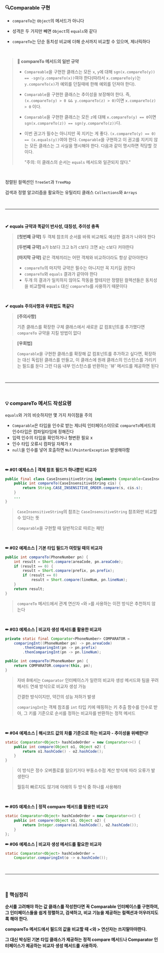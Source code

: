### 🔍Comparable 구현



- ```compareTo```는 ```Object```의 메서드가 아니다

- 성격은 두 가지만 빼면 ```Object```의 ```equals```와 같다

- ```compareTo```는 단순 동치성 비교에 더해 순서까지 비교할 수 있으며, 제너릭하다

<br>

> **📝 compareTo 메서드의 일반 규약**
>
> - `Compareable`을 구현한 클래스는 모든 ```x```, ```y```에 대해 ```sgn(x.compareTo(y)) == -sgn(y.compareTo(x))```여야 한다(따라서 ```x.compareTo(y)```는 ```y.compareTo(x)```가 예외를 던질때에 한해 예외를 던져야 한다).
>
> - ```Comparable```을 구현한 클래스는 추이성을 보장해야 한다. 즉, ```(x.compareTo(y) > 0 && y.compareTo(z) > 0)```이면 ```x.compareTo(z) > 0``` 이다.
>
> - ```Comparable```을 구현한 클래스는 모든 ```z```에 대해 ```x.compareTo(y) == 0```이면 ```sgn(x.compareTo(z)) == sgn(y.compareTo(z))```다.
>
> - 이번 권고가 필수는 아니지만 꼭 지키는 게 좋다. ```(x.compareTo(y) == 0) == (x.equals(y))```여야 한다. ```Comparable```을 구현하고 이 권고를 지키지 않는 모든 클래스는 그 사실을 명시해야 한다. 다음과 같이 명시하면 적당할 것이다.
>
>   "주의: 이 클래스의 순서는 ```equals``` 메서드와 일관되지 않다."

<br>

정렬된 컬렉션인 ```TreeSet```과 ```TreeMap```

검색과 정렬 알고리즘을 활요하는 유틸리티 클래스 ```Collections```와 ```Arrays```

<br>

---

<br>

**✔ equals 규약과 똑같이 반사성, 대칭성, 추이성 충족**

>**[첫번째 규약]** 두 객체 참조의 순서를 바꿔 비교해도 예상한 결과가 나와야 한다
>
>**[두번째 규약]** a가 b보다 크고 b가 c보다 크면 a는 c보다 커야한다
>
>**[마지막 규약]** 같은 객체끼리는 어떤 객체와 비교하더라도 항상 같아야한다
>
>- ```compareTo```의 마지막 규약은 필수는 아니지만 꼭 지키길 권한다
>- ```compareTo```와 ```equals``` 결과가 같아야 한다 
>- 두개 의 결과가 일치하지 않아도 작동을 할테지만 정렬된 컬렉션들은 동치성을 비교할때 ```equals``` 대신 ```compareTo```를 사용하기 때문이다

<br>

**✔ equals 주의사항과 우회법도 똑같다**

> **[주의사항]**
>
> 기존 클래스를 확장한 구체 클래스에서 새로운 값 컴포넌트를 추가했다면 ```compareTo``` 규약을 지킬 방법이 없다

>**[우회법]**
>
>```Comparable```을 구현한 클래스를 확장해 값 컴포넌트를 추가하고 싶다면, 확장하는 대신 독립된 클래스를 만들고, 이 클래스에 원래 클래스의 인스턴스를 가리키는 필드를 둔다
>그런 다음 내부 인스턴스를 반환하는 '뷰' 메서드를 제공하면 된다

<br>

---

<br>

### 💡 compareTo 메서드 작성요령

```equals```와 거의 비슷하지만 몇 가지 차이점을 주의

- ```Comparable```은 타입을 인수로 받는 제너릭 인터페이스이므로 ```compareTo```메서드의 인수타입은 컴파일타임에 정해진다
- 입력 인수의 타입을 확인하거나 형변환 필요 x
- 인수 타입 오류시 컴파일 자체가 x
- ```null```을 인수를 넣어 호출하면 ```NullPointerException``` 발생해야함

<br>

**✏ #01 예제소스 | 객체 참조 필드가 하나뿐인 비교자**

```java
public final class CaseInsensitiveString implements Comparable<CaseInsensitiveString> {
    public int compareTo(CaseInsensitiveString cis) {
        return String.CASE_INSENSITIVE_ORDER.compare(s, cis.s);
    }
    ...
}
```

>```CaseInsensitiveString```의 참조는 ```CaseInsensitiveString``` 참조와만 비교할 수 있다는 뜻
>
>```Comparable```을 구현할 때 일반적으로 따르는 패턴

<br>

**✏ #02 예제소스 | 기본 타입 필드가 여럿일 때의 비교자**

```java
public int compareTo(PhoneNumber pn) {
    int result = Short.compare(areaCode, pn.areaCode);
    if (result == 0) {
        result = Short.compare(prefix, pn.prefix);
        if (result == 0)
            result = Short.compare(lineNum, pn.lineNum);
    }
    return result;
}
```

>```compareTo``` 메서드에서 관계 연산자 ```<```와 ```>```를 사용하는 이전 방식은 추천하지 않는다

<br>

**✏ #03 예제소스 | 비교자 생성 메서드를 활용한 비교자**

```java
private static final Comparator<PhoneNumber> COMPARATOR =
    comparingInt((PhoneNumber pn) -> pn.areaCode)
    	.thenComparingInt(pn -> pn.prefix)
    	.thenComparingInt(pn -> pn.lineNum);

public int compareTo(PhoneNumber pn) {
    return COMPARATOR.compare(this, pn);
}
```

>자바 8에서는 ```Comparator``` 인터페이스가 일련의 비교자 생성 메서드와 팀을 꾸려 메서드 연쇄 방식으로 비교자 생성 가능
>
>간결한 방식이지만, 약간의 성능 저하가 발생
>
>```comparingInt```는 객체 참조를 ```int``` 타입 키에 매핑하는 키 추출 함수를 인수로 받아, 그 키를 기준으로 순서를 정하는 비교자를 반환하는 정적 메서드

<br>

**✏ #04 예제소스 | 해시코드 값의 차를 기준으로 하는 비교자 - 추이성을 위배한다!**

```java
static Comparator<Object> hashCodeOrder = new Comparator<>() {
	public int compare(Object o1, Object o2) {
        return o1.hashCode() - o2.hashCode();
    }
}
```

>이 방식은 정수 오버플로를 일으키거다 부동소수점 계산 방식에 따라 오류가 발생한다
>
>월등히 빠르지도 않기에 아래의 두 방식 중 하나를 사용해라

<br>

**✏ #05 예제소스 | 정적 compare 메서드를 활용한 비교자**

```java
static Comparator<Object> hashCodeOrder = new Comparator<>() {
    public int compare(Object o1, Object o2) {
        return Integer.compare(o1.hashCode(), o2.hashCode());
    }
}; 
```

**✏ #06 예제소스 | 비교자 생성 메서드를 활요한 비교자**

```java
static Comparator<Object> hashCodeOrder = 
    Comparator.comparingInt(o -> o.hashCode());
```

<br>

---

<br>

### 📌 핵심정리

**순서를 고려해야 하는 값 클래스를 작성한다면 꼭 Comparable 인터페이스를 구현하여, 그 인터페이스들을 쉽게 정렬하고, 검색하고, 비교 기능을 제공하는 컬렉션과 어우러지도록 해야 한다.**

**compareTo 메서드에서 필드의 값을 비교할 때 <와 > 연산자는 쓰지말아야한다.**

**그 대신 박싱된 기본 타입 클래스가 제공하는 정적 compare 메서드나 Comparator 인터페이스가 제공하는 비교자 생성 메서드를 사용하자.**

